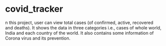# covid_tracker
n this project, user can view total cases (of confirmed, active, recovered and deaths). It shows the data in three categories i.e., cases of whole world, India and each country of the world. It also contains some information of Corona virus and its prevention.
